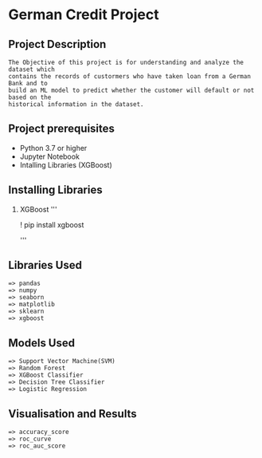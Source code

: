 # German Credit Project

## Project Description 

    The Objective of this project is for understanding and analyze the dataset which
    contains the records of custormers who have taken loan from a German Bank and to 
    build an ML model to predict whether the customer will default or not based on the 
    historical information in the dataset.


## Project prerequisites

- Python 3.7 or higher
- Jupyter Notebook
- Intalling Libraries (XGBoost)

## Installing Libraries

1. XGBoost
   '''
   
    ! pip install xgboost

   '''


## Libraries Used 

    => pandas
    => numpy
    => seaborn
    => matplotlib
    => sklearn
    => xgboost


## Models Used

    => Support Vector Machine(SVM)
    => Random Forest
    => XGBoost Classifier
    => Decision Tree Classifier
    => Logistic Regression


## Visualisation and Results 

    => accuracy_score
    => roc_curve
    => roc_auc_score



